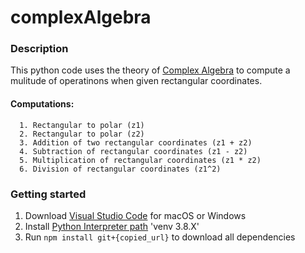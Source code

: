# complexAlgebra

### Description
This python code uses the theory of [Complex Algebra](https://tutorial.math.lamar.edu/classes/alg/ComplexNumbers.aspx) to compute a mulitude of operatinons when given rectangular coordinates.
####  Computations:
      1. Rectangular to polar (z1)
      2. Rectangular to polar (z2)
      3. Addition of two rectangular coordinates (z1 + z2)
      4. Subtraction of rectangular coordinates (z1 - z2)
      5. Multiplication of rectangular coordinates (z1 * z2)
      6. Division of rectangular coordinates (z1^2)
### Getting started
  1. Download [Visual Studio Code](https://code.visualstudio.com/download) for macOS or Windows 
  2. Install [Python Interpreter path](https://code.visualstudio.com/docs/python/python-tutorial) 'venv 3.8.X'
  3. Run ```npm install git+{copied_url}``` to download all dependencies
 
